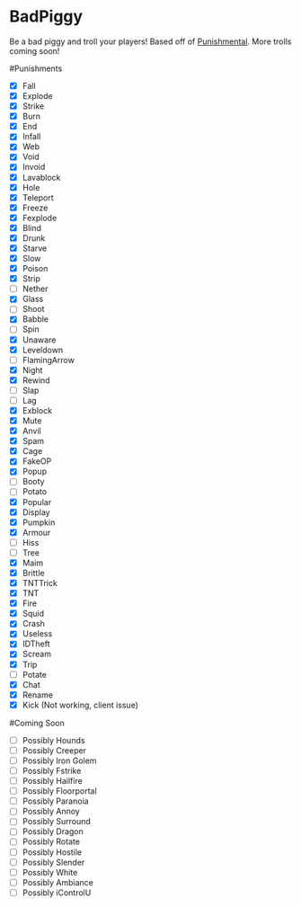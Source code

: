 # BadPiggy
Be a bad piggy and troll your players! Based off of [Punishmental](http://dev.bukkit.org/bukkit-plugins/punishmental/). More trolls coming soon!

#Punishments
- [x] Fall
- [x] Explode 
- [X] Strike
- [x] Burn
- [x] End
- [x] Infall
- [X] Web
- [x] Void
- [X] Invoid
- [X] Lavablock
- [X] Hole
- [x] Teleport
- [X] Freeze
- [X] Fexplode
- [X] Blind
- [x] Drunk
- [x] Starve
- [x] Slow
- [x] Poison
- [X] Strip
- [ ] Nether
- [x] Glass
- [ ] Shoot
- [x] Babble
- [ ] Spin
- [x] Unaware
- [X] Leveldown
- [ ] FlamingArrow
- [x] Night
- [x] Rewind
- [ ] Slap
- [ ] Lag
- [X] Exblock
- [X] Mute
- [x] Anvil
- [x] Spam
- [x] Cage
- [x] FakeOP
- [x] Popup
- [ ] Booty
- [ ] Potato
- [X] Popular
- [x] Display
- [x] Pumpkin
- [X] Armour 
- [ ] Hiss
- [ ] Tree
- [X] Maim
- [x] Brittle
- [x] TNTTrick 
- [x] TNT
- [x] Fire
- [x] Squid
- [x] Crash
- [X] Useless
- [x] IDTheft
- [X] Scream 
- [x] Trip
- [ ] Potate
- [x] Chat
- [x] Rename
- [x] Kick (Not working, client issue)

#Coming Soon
- [ ] Possibly Hounds
- [ ] Possibly Creeper
- [ ] Possibly Iron Golem
- [ ] Possibly Fstrike
- [ ] Possibly Hailfire
- [ ] Possibly Floorportal
- [ ] Possibly Paranoia
- [ ] Possibly Annoy
- [ ] Possibly Surround
- [ ] Possibly Dragon
- [ ] Possibly Rotate
- [ ] Possibly Hostile
- [ ] Possibly Slender
- [ ] Possibly White
- [ ] Possibly Ambiance
- [ ] Possibly iControlU
